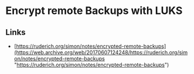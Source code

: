 # Encrypt remote Backups with LUKS

## Links

* [https://ruderich.org/simon/notes/encrypted-remote-backups](https://web.archive.org/web/20170607124248/https://ruderich.org/simon/notes/encrypted-remote-backups "https://ruderich.org/simon/notes/encrypted-remote-backups")




